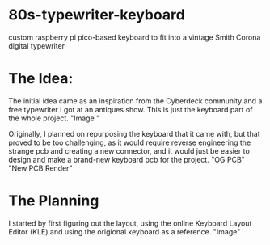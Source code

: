 # 80s-typewriter-keyboard
custom raspberry pi pico-based keyboard to fit into a vintage Smith Corona digital typewriter

# The Idea:
The initial idea came as an inspiration from the Cyberdeck community and a free typewriter I got at an antiques show. This is just the keyboard part of the whole project.
 "Image "
 
Originally, I planned on repurposing the keyboard that it came with, but that proved to be too challenging, as it would require reverse engineering the strange pcb and creating a new connector, and it would just be easier to design and make a brand-new keyboard pcb for the project.
"OG PCB"   "New PCB Render"

# The Planning
I started by first figuring out the layout, using the online Keyboard Layout Editor (KLE) and using the origional keyboard as a reference. "Image"  
